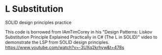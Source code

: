 # L Substitution
SOLID design principles practice

This code is borrowed from IAmTimCorey in his "Design Patterns: Liskov Substitution Principle Explained Practically in C# (The L in SOLID)" video
to demonstrate the LSP from SOLID design principles.
https://www.youtube.com/watch?v=-3UXq2krhyw&t=478s
